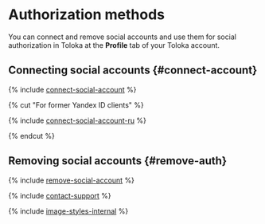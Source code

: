 # Authorization methods

You can connect and remove social accounts and use them for social authorization in Toloka at the **Profile** tab of your Toloka account.

## Connecting social accounts {#connect-account}

{% include [connect-social-account](../_includes/connect-social-account.md) %}

{% cut "For former Yandex ID clients" %}

{% include [connect-social-account-ru](../_includes/connect-social-account-ru.md) %}

{% endcut %}

## Removing social accounts {#remove-auth}

{% include [remove-social-account](../_includes/remove-social-account.md) %}

{% include [contact-support](../_includes/contact-support.md) %}

{% include [image-styles-internal](../../../_includes/image-styles-internal.md) %}